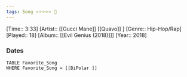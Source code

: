 ```yaml
---
tags: Song ⭐⭐⭐⭐⭐ 💛
---
```

[Time:: 3:33]
[Artist:: [[Gucci Mane]] [[Quavo]] ]
[Genre:: Hip-Hop/Rap]
[Played:: 18]
[Album:: [[Evil Genius (2018)]]]
[Year:: 2018]
### Dates
````dataview
TABLE Favorite_Song
WHERE Favorite_Song = [[BiPolar ]]
````